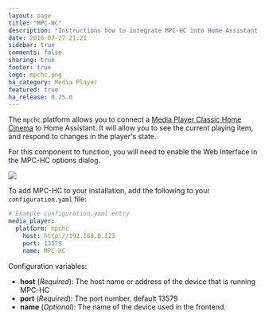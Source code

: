 ```yaml
---
layout: page
title: "MPC-HC"
description: "Instructions how to integrate MPC-HC into Home Assistant."
date: 2016-07-27 21:21
sidebar: true
comments: false
sharing: true
footer: true
logo: mpchc.png
ha_category: Media Player
featured: true
ha_release: 0.25.0
---
```



The `mpchc` platform allows you to connect a [Media Player Classic Home Cinema](https://mpc-hc.org/) to Home Assistant. It will allow you to see the current playing item, and respond to changes in the player's state.

For this component to function, you will need to enable the Web Interface in the MPC-HC options dialog.

<p class='img'>
  <img src='{{site_root}}/images/screenshots/mpc-hc.png' />
</p>

To add MPC-HC to your installation, add the following to your `configuration.yaml` file:

```yaml
# Example configuration.yaml entry
media_player:
  platform: mpchc
    host: http://192.168.0.123
    port: 13579
    name: MPC-HC
```

Configuration variables:

- **host** (*Required*): The host name or address of the device that is running MPC-HC
- **port** (*Required*): The port number, default 13579
- **name** (*Optional*): The name of the device used in the frontend.
